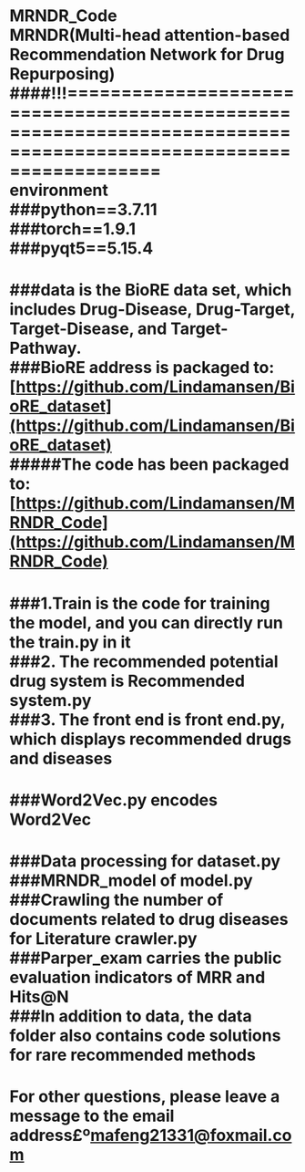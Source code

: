 MRNDR_Code   
MRNDR(Multi-head attention-based Recommendation Network for Drug Repurposing)     
####!!!=================================================================================================================             
environment    
###python==3.7.11    
###torch==1.9.1   
###pyqt5==5.15.4   
========================================================================================================================   

###data is the BioRE data set, which includes Drug-Disease, Drug-Target, Target-Disease, and Target-Pathway.   
###BioRE address is packaged to: [https://github.com/Lindamansen/BioRE_dataset](https://github.com/Lindamansen/BioRE_dataset)    
#####The code has been packaged to:[https://github.com/Lindamansen/MRNDR_Code](https://github.com/Lindamansen/MRNDR_Code)     
========================================================================================================================
###1.Train is the code for training the model, and you can directly run the train.py in it        
###2. The recommended potential drug system is Recommended system.py      
###3. The front end is front end.py, which displays recommended drugs and diseases     
========================================================================================================================   
###Word2Vec.py encodes Word2Vec        
========================================================================================================================    
###Data processing for dataset.py   
###MRNDR_model of model.py   
###Crawling the number of documents related to drug diseases for Literature crawler.py   
###Parper_exam carries the public evaluation indicators of MRR and Hits@N   
###In addition to data, the data folder also contains code solutions for rare recommended methods     
========================================================================================================================
For other questions, please leave a message to the email address£º[mafeng21331@foxmail.com](mafeng21331@foxmail.com)     
========================================================================================================================
